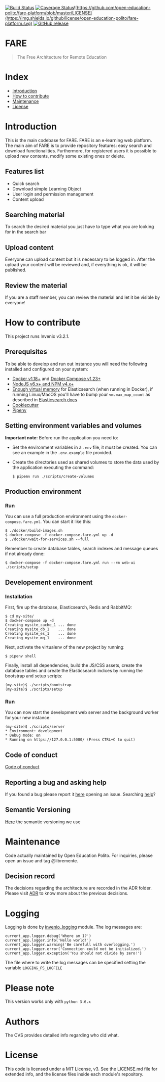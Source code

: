 [![Build Status](https://travis-ci.org/open-education-polito/fare-platform.svg?branch=master)](https://travis-ci.org/open-education-polito/fare-platform)
[![Coverage Status](https://coveralls.io/repos/github/open-education-polito/fare-platform/badge.svg?branch=master)](https://coveralls.io/github/open-education-polito/fare-platform?branch=master)![https://github.com/open-education-polito/fare-platform/blob/master/LICENSE](https://img.shields.io/github/license/open-education-polito/fare-platform.svg)
[![GitHub release](https://img.shields.io/github/release/open-education-polito/fare-platform.svg?style=plastic)](https://github.com/open-education-polito/fare-platform/releases)

# FARE
> The Free Architecture for Remote Education

# Index
- [Introduction](#introduction)
- [How to contribute](#how-to-contribute)
- [Maintenance](#Maintenance)
- [License](#license)

# Introduction 
This is the main codebase for FARE. FARE is an e-learning web platform. The
main aim of FARE is to provide repository features: easy search and download
functionalities. 
Furthermore, for registered users it is possible to upload new contents, modify
some existing ones or delete. 

## Features list
* Quick search 
* Download simple Learning Object
* User login and permission management
* Content upload

## Searching material
To search the desired material you just have to type what you are looking for
in the search bar

## Upload content
Everyone can upload content but it is necessary to be logged in. After the upload your
content will be reviewed and, if everything is ok, it will be published. 

## Review the material
If you are a staff member, you can review the material and let it be visible by
everyone!

# How to contribute

This project runs Invenio v3.2.1. 

## Prerequisites

To be able to develop and run out instance you will need the following installed and configured on your system:

* [Docker v1.18+](https://docs.docker.com/install/) and [Docker Compose v1.23+](https://docs.docker.com/compose/install/)
* [NodeJS v6.x+ and NPM v4.x+](https://nodejs.org/en/download/package-manager/)
* [Enough virtual memory](https://www.elastic.co/guide/en/elasticsearch/reference/current/docker.html#docker-cli-run-prod-mode) for Elasticsearch (when running in Docker), if running Linux/MacOS you'll have to bump your `vm.max_map_count` as described in [Elasticsearch docs](https://www.elastic.co/guide/en/elasticsearch/reference/current/vm-max-map-count.html)
* [Cookiecutter](https://cookiecutter.readthedocs.io/en/latest/)
* [Pipenv](https://pipenv.readthedocs.io/en/latest/)

## Setting environment variables and volumes

**Important note:** Before run the application you need to:

* Set the environment variables in a `.env` file, it must be created. You can see an example in the `.env.example` file provided.

* Create the directories used as shared volumes to store the data used by the application executing the command:

	```
	$ pipenv run ./scripts/create-volumes
	```

## Production environment

### Run

You can use a full production environment using the
``docker-compose.fare.yml``. You can start it like this:

```
$ ./docker/build-images.sh
$ docker-compose -f docker-compose.fare.yml up -d
$ ./docker/wait-for-services.sh --full
```

Remember to create database tables, search indexes and message queues if not
already done:

```
$ docker-compose -f docker-compose.fare.yml run --rm web-ui ./scripts/setup
```

## Developement environment

### Installation

First, fire up the database, Elasticsearch, Redis and RabbitMQ:

```
$ cd my-site/
$ docker-compose up -d
Creating mysite_cache_1 ... done
Creating mysite_db_1    ... done
Creating mysite_es_1    ... done
Creating mysite_mq_1    ... done
```

Next, activate the virtualenv of the new project by running:

```
$ pipenv shell
```


Finally, install all dependencies, build the JS/CSS assets, create the database tables and create the Elasticsearch indices by running the bootstrap and setup scripts:

```
(my-site)$ ./scripts/bootstrap
(my-site)$ ./scripts/setup
```

### Run

You can now start the development web server and the background worker for your new instance:

```
(my-site)$ ./scripts/server
* Environment: development
* Debug mode: on
* Running on https://127.0.0.1:5000/ (Press CTRL+C to quit)
```

## Code of conduct
[Code of conduct](https://www.contributor-covenant.org/)

## Reporting a bug and asking help

If you found a bug please report it [here](https://github.com/open-education-polito/fare-platform) opening an issue.
Searching [help](https://github.com/open-education-polito/fare-platform)?

## Semantic Versioning
[Here](https://semver.org/) the semantic versioning we use

# Maintenance
Code actually maintained by Open Education Polito.
For inquiries, please open an issue and tag @libremente.

## Decision record
The decisions regarding the architecture are recorded in the ADR folder. Please
visit [ADR](docs/architecture/decisions) to know more about the previous
decisions.

# Logging
Logging is done by [invenio_logging](https://invenio-logging.readthedocs.io/en/latest/index.html) module.
The log messages are:
```
current_app.logger.debug('Where am I?')
current_app.logger.info('Hello world!')
current_app.logger.warning('Be carefull with overlogging.')
current_app.logger.error('Connection could not be initialized.')
current_app.logger.exception('You should not divide by zero!')
```
The file where to write the log messages can be specified setting the variable `LOGGING_FS_LOGFILE`

# Please note
This version works only with `python 3.6.x`

# Authors
The CVS provides detailed info regarding who did what. 

# License
This code is licensed under a MIT License, v3. See the LICENSE.md file for
extended info, and the license files inside each module's repository.
